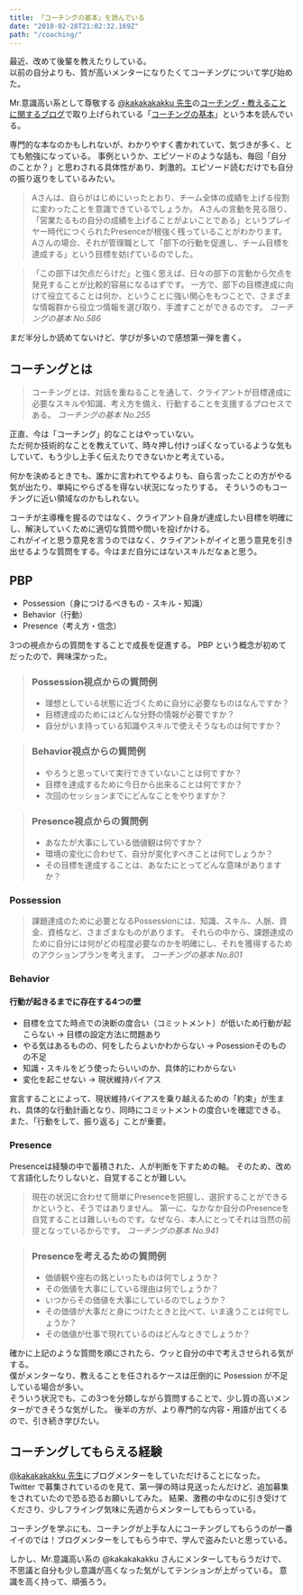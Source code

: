 ```yaml
---
title: 「コーチングの基本」を読んでいる
date: "2018-02-28T21:02:32.169Z"
path: "/coaching/"
---
```


最近、改めて後輩を教えたりしている。  
以前の自分よりも、質が高いメンターになりたくてコーチングについて学び始めた。

Mr.意識高い系として尊敬する [@kakakakakku 先生](http://kakakakakku.hatenablog.com)の[コーチング・教えることに関するブログ](http://kakakakakku.hatenablog.com/entry/2017/05/28/142209)で取り上げられている「[コーチングの基本](http://amzn.to/2CBtUlj)」という本を読んでいる。

専門的な本なのかもしれないが、わかりやすく書かれていて、気づきが多く、とても勉強になっている。
事例というか、エピソードのような話も、毎回「自分のことか？」と思わされる具体性があり、刺激的。エピソード読むだけでも自分の振り返りをしているみたい。

> Aさんは、自らがはじめにいったとおり、チーム全体の成績を上げる役割に変わったことを意識できているでしょうか。
> Aさんの言動を見る限り、「営業たるもの自分の成績を上げることがよいことである」というプレイヤー時代につくられたPresenceが根強く残っていることがわかります。
> Aさんの場合、それが管理職として「部下の行動を促進し、チーム目標を達成する」という目標を妨げているのでした。

> 「この部下は欠点だらけだ」と強く思えば、日々の部下の言動から欠点を発見することが比較的容易になるはずです。
> 一方で、部下の目標達成に向けて役立てることは何か、ということに強い関心をもつことで、さまざまな情報群から役立つ情報を選び取り、手渡すことができるのです。
> <cite>コーチングの基本 No.586</cite>

まだ半分しか読めてないけど、学びが多いので感想第一弾を書く。


## コーチングとは

> コーチングとは、対話を重ねることを通して、クライアントが目標達成に必要なスキルや知識、考え方を備え、行動することを支援するプロセスである。
> <cite>コーチングの基本 No.255</cite>

正直、今は「コーチング」的なことはやっていない。  
ただ何か技術的なことを教えていて、時々押し付けっぽくなっているような気もしていて、もう少し上手く伝えたりできないかと考えている。  

何かを決めるときでも、誰かに言われてやるよりも、自ら言ったことの方がやる気が出たり、単純にやらざるを得ない状況になったりする。
そういうのもコーチングに近い領域なのかもしれない。  

コーチが主導権を握るのではなく、クライアント自身が達成したい目標を明確にし、解決していくために適切な質問や問いを投げかける。  
これがイイと思う意見を言うのではなく、クライアントがイイと思う意見を引き出せるような質問をする。今はまだ自分にはないスキルだなぁと思う。


## PBP

- Possession（身につけるべきもの - スキル・知識）
- Behavior（行動）
- Presence（考え方・信念）

3つの視点からの質問をすることで成長を促進する。
PBP という概念が初めてだったので、興味深かった。

> ### Possession視点からの質問例
> - 理想としている状態に近づくために自分に必要なものはなんですか？
> - 目標達成のためにはどんな分野の情報が必要ですか？
> - 自分がいま持っている知識やスキルで使えそうなものは何ですか？

> ### Behavior視点からの質問例
> - やろうと思っていて実行できていないことは何ですか？
> - 目標を達成するために今日から出来ることは何ですか？
> - 次回のセッションまでにどんなことをやりますか？

> ### Presence視点からの質問例
> - あなたが大事にしている価値観は何ですか？
> - 環境の変化に合わせて、自分が変化すべきことは何でしょうか？
> - その目標を達成することは、あなたにとってどんな意味がありますか？


### Possession

> 課題達成のために必要となるPossessionには、知識、スキル、人脈、資金、資格など、さまざまなものがあります。
> それらの中から、課題達成のために自分には何がどの程度必要なのかを明確にし、それを獲得するためのアクションプランを考えます。
> <cite>コーチングの基本 No.801</cite>


### Behavior

#### 行動が起きるまでに存在する4つの壁
- 目標を立てた時点での決断の度合い（コミットメント）が低いため行動が起こらない -> 目標の設定方法に問題あり
- やる気はあるものの、何をしたらよいかわからない -> Posessionそのものの不足
- 知識・スキルをどう使ったらいいのか、具体的にわからない
- 変化を起こせない -> 現状維持バイアス

宣言することによって、現状維持バイアスを乗り越えるための「約束」が生まれ、具体的な行動計画となり、同時にコミットメントの度合いを確認できる。
また、「行動をして、振り返る」ことが重要。


### Presence
Presenceは経験の中で蓄積された、人が判断を下すための軸。
そのため、改めて言語化したりしないと、自覚することが難しい。

> 現在の状況に合わせて簡単にPresenceを把握し、選択することができるかというと、そうではありません。
> 第一に、なかなか自分のPresenceを自覚することは難しいものです。なぜなら、本人にとってそれは当然の前提となっているからです。
> <cite>コーチングの基本 No.941</cite>

> ### Presenceを考えるための質問例
> - 価値観や座右の銘といったものは何でしょうか？
> - その価値を大事にしている理由は何でしょうか？
> - いつからその価値を大事にしているのでしょうか？
> - その価値が大事だと身につけたときと比べて、いま違うことは何でしょうか？
> - その価値が仕事で現れているのはどんなときでしょうか？

確かに上記のような質問を順にされたら、ウッと自分の中で考えさせられる気がする。  
僕がメンターなり、教えることを任されるケースは圧倒的に Posession が不足している場合が多い。  
そういう状況でも、この3つを分類しながら質問することで、少し質の高いメンターができそうな気がした。
後半の方が、より専門的な内容・用語が出てくるので、引き続き学びたい。


## コーチングしてもらえる経験
[@kakakakakku 先生](http://kakakakakku.hatenablog.com)にブログメンターをしていただけることになった。  
Twitter で募集されているのを見て、第一弾の時は見送ったんだけど、追加募集をされていたので恐る恐るお願いしてみた。
結果、激務の中なのに引き受けてくださり、少しフライング気味に先週からメンターしてもらっている。

コーチングを学ぶにも、コーチングが上手な人にコーチングしてもらうのが一番イイのでは！ブログメンターをしてもらう中で、学んで盗みたいと思っている。

しかし、Mr.意識高い系の @kakakakakku さんにメンターしてもらうだけで、不思議と自分も少し意識が高くなった気がしてテンションが上がっている。
意識を高く持って、頑張ろう。
